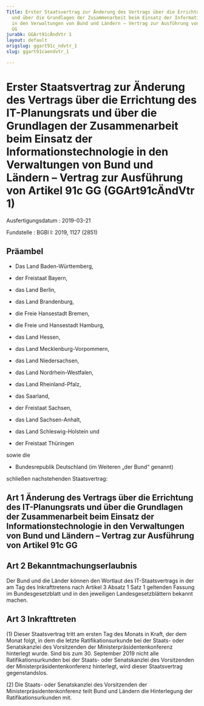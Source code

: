 ```yaml
---
Title: Erster Staatsvertrag zur Änderung des Vertrags über die Errichtung des IT-Planungsrats
  und über die Grundlagen der Zusammenarbeit beim Einsatz der Informationstechnologie
  in den Verwaltungen von Bund und Ländern – Vertrag zur Ausführung von Artikel 91c
  GG
jurabk: GGArt91cÄndVtr 1
layout: default
origslug: ggart91c_ndvtr_1
slug: ggart91caendvtr_1

---
```


# Erster Staatsvertrag zur Änderung des Vertrags über die Errichtung des IT-Planungsrats und über die Grundlagen der Zusammenarbeit beim Einsatz der Informationstechnologie in den Verwaltungen von Bund und Ländern – Vertrag zur Ausführung von Artikel 91c GG (GGArt91cÄndVtr 1)

Ausfertigungsdatum
:   2019-03-21

Fundstelle
:   BGBl I: 2019, 1127 (2851)


## Präambel


*   Das Land Baden-Württemberg,


*   der Freistaat Bayern,


*   das Land Berlin,


*   das Land Brandenburg,


*   die Freie Hansestadt Bremen,


*   die Freie und Hansestadt Hamburg,


*   das Land Hessen,


*   das Land Mecklenburg-Vorpommern,


*   das Land Niedersachsen,


*   das Land Nordrhein-Westfalen,


*   das Land Rheinland-Pfalz,


*   das Saarland,


*   der Freistaat Sachsen,


*   das Land Sachsen-Anhalt,


*   das Land Schleswig-Holstein und


*   der Freistaat Thüringen



sowie die

*   Bundesrepublik Deutschland (im Weiteren „der Bund“ genannt)



schließen nachstehenden Staatsvertrag:


## Art 1 Änderung des Vertrags über die Errichtung des IT-Planungsrats und über die Grundlagen der Zusammenarbeit beim Einsatz der Informationstechnologie in den Verwaltungen von Bund und Ländern – Vertrag zur Ausführung von Artikel 91c GG



## Art 2 Bekanntmachungserlaubnis

Der Bund und die Länder können den Wortlaut des
IT-Staatsvertrags              in der am Tag des Inkrafttretens nach
Artikel 3 Absatz 1 Satz 1 geltenden Fassung im Bundesgesetzblatt und
in den jeweiligen Landesgesetzblättern bekannt machen.


## Art 3 Inkrafttreten

(1) Dieser Staatsvertrag tritt am ersten Tag des Monats in Kraft, der
dem Monat folgt, in dem die letzte Ratifikationsurkunde bei der
Staats- oder Senatskanzlei des Vorsitzenden der
Ministerpräsidentenkonferenz hinterlegt wurde. Sind bis zum 30.
September 2019 nicht alle Ratifikationsurkunden bei der Staats- oder
Senatskanzlei des Vorsitzenden der Ministerpräsidentenkonferenz
hinterlegt, wird dieser Staatsvertrag gegenstandslos.

(2) Die Staats- oder Senatskanzlei des Vorsitzenden der
Ministerpräsidentenkonferenz teilt Bund und Ländern die Hinterlegung
der Ratifikationsurkunden mit.

